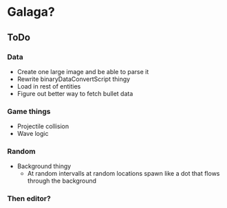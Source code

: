# Galaga? 

## ToDo
### Data
* Create one large image and be able to parse it
* Rewrite binaryDataConvertScript thingy
* Load in rest of entities
* Figure out better way to fetch bullet data

### Game things
* Projectile collision
* Wave logic

### Random
* Background thingy
  * At random intervalls at random locations spawn like a dot that flows through the background

### Then editor?